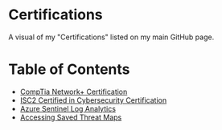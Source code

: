 # Certifications
A visual of my "Certifications" listed on my main GitHub page.

# Table of Contents

- [CompTia Network+ Certification](#CompTia-Network+-Certification)
- [ISC2 Certified in Cybersecurity Certification](#ISC2-Certified-in-Cybersecurity-Certification)
- [Azure Sentinel Log Analytics](#Azure-Sentinel-Log-Analytics)
- [Accessing Saved Threat Maps](#Accessing-Saved-Threat-Maps)
